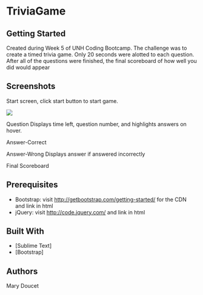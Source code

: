 # TriviaGame


## Getting Started

Created during Week 5 of UNH Coding Bootcamp. The challenge was to create a timed trivia game. Only 20 seconds were alotted to each question. After all of the questions were finished, the final scoreboard of how well you did would appear

## Screenshots

Start screen, click start button to start game.


![](images/startscreen.png)


Question Displays time left, question number, and highlights answers on hover.

Answer-Correct

Answer-Wrong Displays answer if answered incorrectly

Final Scoreboard

## Prerequisites
- Bootstrap: visit http://getbootstrap.com/getting-started/ for the CDN and link in html
- jQuery: visit http://code.jquery.com/ and link in html

## Built With

* [Sublime Text]
* [Bootstrap]


## Authors

Mary Doucet 

